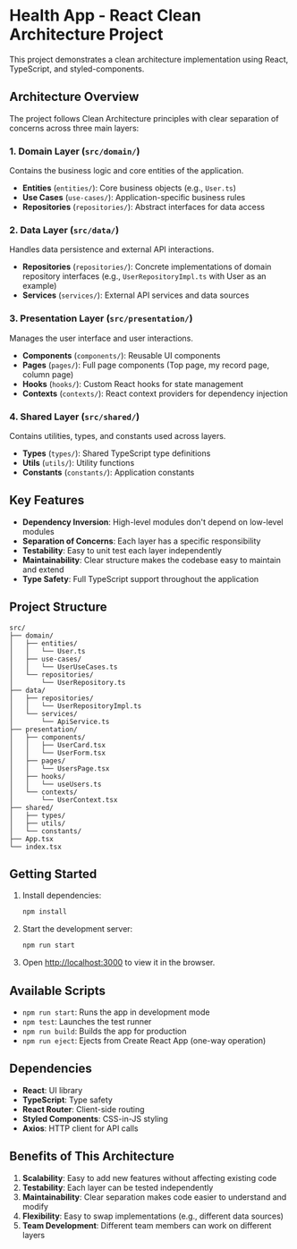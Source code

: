 # Health App - React Clean Architecture Project

This project demonstrates a clean architecture implementation using React, TypeScript, and styled-components.

## Architecture Overview

The project follows Clean Architecture principles with clear separation of concerns across three main layers:

### 1. Domain Layer (`src/domain/`)
Contains the business logic and core entities of the application.

- **Entities** (`entities/`): Core business objects (e.g., `User.ts`)
- **Use Cases** (`use-cases/`): Application-specific business rules
- **Repositories** (`repositories/`): Abstract interfaces for data access

### 2. Data Layer (`src/data/`)
Handles data persistence and external API interactions.

- **Repositories** (`repositories/`): Concrete implementations of domain repository interfaces (e.g., `UserRepositoryImpl.ts` with User as an example)
- **Services** (`services/`): External API services and data sources

### 3. Presentation Layer (`src/presentation/`)
Manages the user interface and user interactions.

- **Components** (`components/`): Reusable UI components
- **Pages** (`pages/`): Full page components (Top page, my record page, column page)
- **Hooks** (`hooks/`): Custom React hooks for state management
- **Contexts** (`contexts/`): React context providers for dependency injection

### 4. Shared Layer (`src/shared/`)
Contains utilities, types, and constants used across layers.

- **Types** (`types/`): Shared TypeScript type definitions
- **Utils** (`utils/`): Utility functions
- **Constants** (`constants/`): Application constants

## Key Features

- **Dependency Inversion**: High-level modules don't depend on low-level modules
- **Separation of Concerns**: Each layer has a specific responsibility
- **Testability**: Easy to unit test each layer independently
- **Maintainability**: Clear structure makes the codebase easy to maintain and extend
- **Type Safety**: Full TypeScript support throughout the application

## Project Structure

```
src/
├── domain/
│   ├── entities/
│   │   └── User.ts
│   ├── use-cases/
│   │   └── UserUseCases.ts
│   └── repositories/
│       └── UserRepository.ts
├── data/
│   ├── repositories/
│   │   └── UserRepositoryImpl.ts
│   └── services/
│       └── ApiService.ts
├── presentation/
│   ├── components/
│   │   ├── UserCard.tsx
│   │   └── UserForm.tsx
│   ├── pages/
│   │   └── UsersPage.tsx
│   ├── hooks/
│   │   └── useUsers.ts
│   └── contexts/
│       └── UserContext.tsx
├── shared/
│   ├── types/
│   ├── utils/
│   └── constants/
├── App.tsx
└── index.tsx
```

## Getting Started

1. Install dependencies:
   ```bash
   npm install
   ```

2. Start the development server:
   ```bash
   npm run start
   ```

3. Open [http://localhost:3000](http://localhost:3000) to view it in the browser.

## Available Scripts

- `npm run start`: Runs the app in development mode
- `npm test`: Launches the test runner
- `npm run build`: Builds the app for production
- `npm run eject`: Ejects from Create React App (one-way operation)

## Dependencies

- **React**: UI library
- **TypeScript**: Type safety
- **React Router**: Client-side routing
- **Styled Components**: CSS-in-JS styling
- **Axios**: HTTP client for API calls

## Benefits of This Architecture

1. **Scalability**: Easy to add new features without affecting existing code
2. **Testability**: Each layer can be tested independently
3. **Maintainability**: Clear separation makes code easier to understand and modify
4. **Flexibility**: Easy to swap implementations (e.g., different data sources)
5. **Team Development**: Different team members can work on different layers
